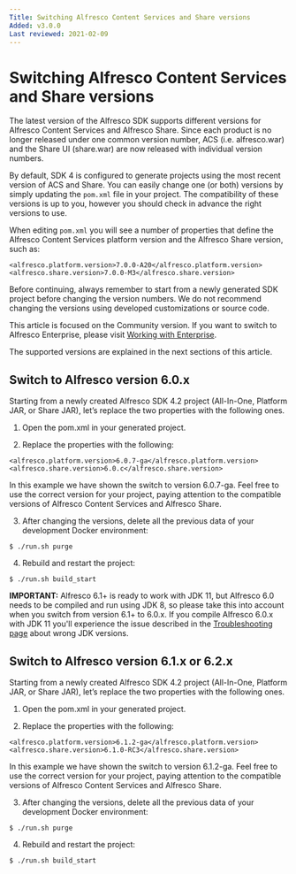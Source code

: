 ```yaml
---
Title: Switching Alfresco Content Services and Share versions
Added: v3.0.0
Last reviewed: 2021-02-09
---
```

# Switching Alfresco Content Services and Share versions

The latest version of the Alfresco SDK supports different versions for Alfresco Content Services and Alfresco Share. Since each product is no longer 
released under one common version number, ACS (i.e. alfresco.war) and the Share UI (share.war) are now released with individual version numbers.

By default, SDK 4 is configured to generate projects using the most recent version of ACS and Share. You can easily change one (or both) versions by 
simply updating the `pom.xml` file in your project. The compatibility of these versions is up to you, however you should check in advance the right versions 
to use.

When editing `pom.xml` you will see a number of properties that define the Alfresco Content Services platform version and the Alfresco Share version, such as:

```
<alfresco.platform.version>7.0.0-A20</alfresco.platform.version>
<alfresco.share.version>7.0.0-M3</alfresco.share.version>
```

Before continuing, always remember to start from a newly generated SDK project before changing the version numbers. We do not recommend changing the versions 
using developed customizations or source code.

This article is focused on the Community version. If you want to switch to Alfresco Enterprise, please visit [Working with Enterprise](working-with-enterprise/README.md).

The supported versions are explained in the next sections of this article.

## Switch to Alfresco version 6.0.x

Starting from a newly created Alfresco SDK 4.2 project (All-In-One, Platform JAR, or Share JAR), let’s replace the two properties with the following ones.

1. Open the pom.xml in your generated project.

2. Replace the properties with the following:

```
<alfresco.platform.version>6.0.7-ga</alfresco.platform.version>
<alfresco.share.version>6.0.c</alfresco.share.version>
```

In this example we have shown the switch to version 6.0.7-ga. Feel free to use the correct version for your project, paying attention to the compatible versions 
of Alfresco Content Services and Alfresco Share.

3. After changing the versions, delete all the previous data of your development Docker environment:

```
$ ./run.sh purge
```

4. Rebuild and restart the project:

```
$ ./run.sh build_start
```

**IMPORTANT:** Alfresco 6.1+ is ready to work with JDK 11, but Alfresco 6.0 needs to be compiled and run using JDK 8, so please take this into account when you
switch from version 6.1+ to 6.0.x. If you compile Alfresco 6.0.x with JDK 11 you'll experience the issue described in the [Troubleshooting page](../troubleshooting.md) 
about wrong JDK versions.

## Switch to Alfresco version 6.1.x or 6.2.x

Starting from a newly created Alfresco SDK 4.2 project (All-In-One, Platform JAR, or Share JAR), let’s replace the two properties with the following ones.

1. Open the pom.xml in your generated project.

2. Replace the properties with the following:

```
<alfresco.platform.version>6.1.2-ga</alfresco.platform.version>
<alfresco.share.version>6.1.0-RC3</alfresco.share.version>
```

In this example we have shown the switch to version 6.1.2-ga. Feel free to use the correct version for your project, paying attention to the compatible versions 
of Alfresco Content Services and Alfresco Share.

3. After changing the versions, delete all the previous data of your development Docker environment:

```
$ ./run.sh purge
```

4. Rebuild and restart the project:

```
$ ./run.sh build_start
```
